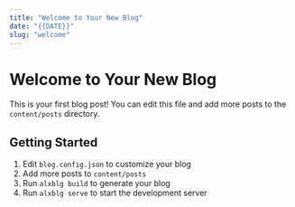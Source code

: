 ```yaml
---
title: "Welcome to Your New Blog"
date: "{{DATE}}"
slug: "welcome"
---
```


# Welcome to Your New Blog

This is your first blog post! You can edit this file and add more posts to the `content/posts` directory.

## Getting Started

1. Edit `blog.config.json` to customize your blog
2. Add more posts to `content/posts`
3. Run `alxblg build` to generate your blog
4. Run `alxblg serve` to start the development server